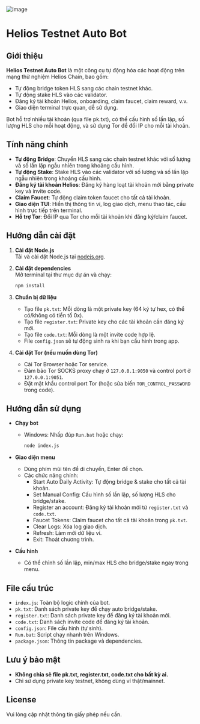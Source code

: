 ![image](https://github.com/user-attachments/assets/f5c891be-e0f0-4b11-b87c-c531d9aa211e)
# Helios Testnet Auto Bot

## Giới thiệu

**Helios Testnet Auto Bot** là một công cụ tự động hóa các hoạt động trên mạng thử nghiệm Helios Chain, bao gồm:
- Tự động bridge token HLS sang các chain testnet khác.
- Tự động stake HLS vào các validator.
- Đăng ký tài khoản Helios, onboarding, claim faucet, claim reward, v.v.
- Giao diện terminal trực quan, dễ sử dụng.

Bot hỗ trợ nhiều tài khoản (qua file pk.txt), có thể cấu hình số lần lặp, số lượng HLS cho mỗi hoạt động, và sử dụng Tor để đổi IP cho mỗi tài khoản.

## Tính năng chính

- **Tự động Bridge**: Chuyển HLS sang các chain testnet khác với số lượng và số lần lặp ngẫu nhiên trong khoảng cấu hình.
- **Tự động Stake**: Stake HLS vào các validator với số lượng và số lần lặp ngẫu nhiên trong khoảng cấu hình.
- **Đăng ký tài khoản Helios**: Đăng ký hàng loạt tài khoản mới bằng private key và invite code.
- **Claim Faucet**: Tự động claim token faucet cho tất cả tài khoản.
- **Giao diện TUI**: Hiển thị thông tin ví, log giao dịch, menu thao tác, cấu hình trực tiếp trên terminal.
- **Hỗ trợ Tor**: Đổi IP qua Tor cho mỗi tài khoản khi đăng ký/claim faucet.

## Hướng dẫn cài đặt

1. **Cài đặt Node.js**  
   Tải và cài đặt Node.js tại [nodejs.org](https://nodejs.org/).

2. **Cài đặt dependencies**  
   Mở terminal tại thư mục dự án và chạy:
   ```bash
   npm install
   ```

3. **Chuẩn bị dữ liệu**
   - Tạo file `pk.txt`: Mỗi dòng là một private key (64 ký tự hex, có thể có/không có tiền tố 0x).
   - Tạo file `register.txt`: Private key cho các tài khoản cần đăng ký mới.
   - Tạo file `code.txt`: Mỗi dòng là một invite code hợp lệ.
   - File `config.json` sẽ tự động sinh ra khi bạn cấu hình trong app.

4. **Cài đặt Tor (nếu muốn dùng Tor)**
   - Cài Tor Browser hoặc Tor service.
   - Đảm bảo Tor SOCKS proxy chạy ở `127.0.0.1:9050` và control port ở `127.0.0.1:9051`.
   - Đặt mật khẩu control port Tor (hoặc sửa biến `TOR_CONTROL_PASSWORD` trong code).

## Hướng dẫn sử dụng

- **Chạy bot**  
  - Windows: Nhấp đúp `Run.bat` hoặc chạy:
    ```bash
    node index.js
    ```
- **Giao diện menu**  
  - Dùng phím mũi tên để di chuyển, Enter để chọn.
  - Các chức năng chính:
    - Start Auto Daily Activity: Tự động bridge & stake cho tất cả tài khoản.
    - Set Manual Config: Cấu hình số lần lặp, số lượng HLS cho bridge/stake.
    - Register an account: Đăng ký tài khoản mới từ `register.txt` và `code.txt`.
    - Faucet Tokens: Claim faucet cho tất cả tài khoản trong `pk.txt`.
    - Clear Logs: Xóa log giao dịch.
    - Refresh: Làm mới dữ liệu ví.
    - Exit: Thoát chương trình.

- **Cấu hình**  
  - Có thể chỉnh số lần lặp, min/max HLS cho bridge/stake ngay trong menu.

## File cấu trúc

- `index.js`: Toàn bộ logic chính của bot.
- `pk.txt`: Danh sách private key để chạy auto bridge/stake.
- `register.txt`: Danh sách private key để đăng ký tài khoản mới.
- `code.txt`: Danh sách invite code để đăng ký tài khoản.
- `config.json`: File cấu hình (tự sinh).
- `Run.bat`: Script chạy nhanh trên Windows.
- `package.json`: Thông tin package và dependencies.

## Lưu ý bảo mật

- **Không chia sẻ file pk.txt, register.txt, code.txt cho bất kỳ ai.**
- Chỉ sử dụng private key testnet, không dùng ví thật/mainnet.

## License

Vui lòng cập nhật thông tin giấy phép nếu cần. 
